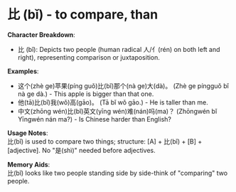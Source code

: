 # **比 (bǐ) - to compare, than**

**Character Breakdown**:  
- 比 (bǐ): Depicts two people (human radical ⼈/亻(rén) on both left and right), representing comparison or juxtaposition.

**Examples**:  
- 这个(zhè ge)苹果(píng guǒ)比(bǐ)那个(nà ge)大(dà)。 (Zhè ge píngguǒ bǐ nà ge dà.) - This apple is bigger than that one.  
- 他(tā)比(bǐ)我(wǒ)高(gāo)。 (Tā bǐ wǒ gāo.) - He is taller than me.  
- 中文(zhōng wén)比(bǐ)英文(yīng wén)难(nán)吗(ma)？ (Zhōngwén bǐ Yīngwén nán ma?) - Is Chinese harder than English?

**Usage Notes**:  
比(bǐ) is used to compare two things; structure: [A] + 比(bǐ) + [B] + [adjective]. No "是(shì)" needed before adjectives.

**Memory Aids**:  
比(bǐ) looks like two people standing side by side-think of "comparing" two people.